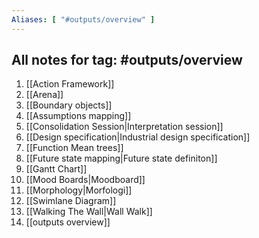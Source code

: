 ```yaml
---
Aliases: [ "#outputs/overview" ]
---
```

## All notes for tag: #outputs/overview 
1. [[Action Framework]]
2. [[Arena]]
3. [[Boundary objects]]
4. [[Assumptions mapping]]
5. [[Consolidation Session|Interpretation session]]
6. [[Design specification|Industrial design specification]]
7. [[Function Mean trees]]
8. [[Future state mapping|Future state definiton]]
9. [[Gantt Chart]]
10. [[Mood Boards|Moodboard]]
11. [[Morphology|Morfologi]]
12. [[Swimlane Diagram]]
13. [[Walking The Wall|Wall Walk]]
14. [[outputs overview]]
